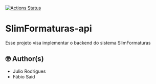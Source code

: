 [![Actions Status](https://github.com/XSLIMBR/slimformaturas-api/workflows/CI/badge.svg)](https://github.com/XSLIMBR/slimformaturas-api)

# SlimFormaturas-api
Esse projeto visa implementar o backend do sistema SlimFormaturas 

## 🤓 Author(s)
  - Julio Rodrigues
  - Fábio Said
